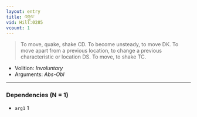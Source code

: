 ```yaml
---
layout: entry
title: འགུལ་
vid: Hill:0285
vcount: 1
---
```

> To move, quake, shake CD\. To become unsteady, to move DK\. To move apart from a previous location, to change a previous characteristic or location DS\. To move, to shake TC\.

* Volition: _Involuntary_
* Arguments: _Abs-Obl_

---

### Dependencies (N = 1)
* `arg1` 1
